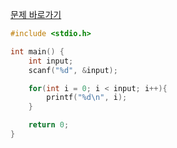 [문제 바로가기](https://boj.kr/2741)

```c
#include <stdio.h>

int main() {
    int input;
    scanf("%d", &input);

    for(int i = 0; i < input; i++){
        printf("%d\n", i);
    }

    return 0;
}
```